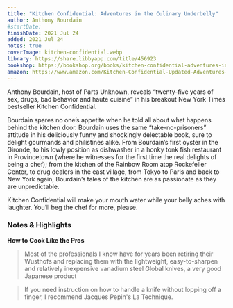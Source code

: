 ```yaml
---
title: "Kitchen Confidential: Adventures in the Culinary Underbelly"
author: Anthony Bourdain
#startDate:
finishDate: 2021 Jul 24
added: 2021 Jul 24
notes: true
coverImage: kitchen-confidential.webp
library: https://share.libbyapp.com/title/456923
bookshop: https://bookshop.org/books/kitchen-confidential-adventures-in-the-culinary-underbelly-9780060899226/9780060899226
amazon: https://www.amazon.com/Kitchen-Confidential-Updated-Adventures-Underbelly/dp/0060899220/
---
```


Anthony Bourdain, host of Parts Unknown, reveals “twenty-five years of sex, drugs, bad behavior and haute cuisine” in his breakout New York Times bestseller Kitchen Confidential.

Bourdain spares no one’s appetite when he told all about what happens behind the kitchen door. Bourdain uses the same “take-no-prisoners” attitude in his deliciously funny and shockingly delectable book, sure to delight gourmands and philistines alike. From Bourdain’s first oyster in the Gironde, to his lowly position as dishwasher in a honky tonk fish restaurant in Provincetown (where he witnesses for the first time the real delights of being a chef); from the kitchen of the Rainbow Room atop Rockefeller Center, to drug dealers in the east village, from Tokyo to Paris and back to New York again, Bourdain’s tales of the kitchen are as passionate as they are unpredictable.

Kitchen Confidential will make your mouth water while your belly aches with laughter. You’ll beg the chef for more, please.

### Notes & Highlights
**How to Cook Like the Pros**
> Most of the professionals I know have for years been retiring their Wusthofs and replacing them with the lightweight, easy-to-sharpen and relatively inexpensive vanadium steel Global knives, a very good Japanese product

> If you need instruction on how to handle a knife without lopping off a finger, I recommend Jacques Pepin's La Technique.
